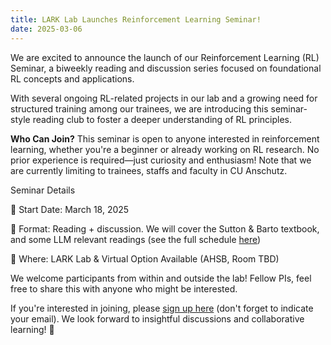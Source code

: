 ```yaml
---
title: LARK Lab Launches Reinforcement Learning Seminar!   
date: 2025-03-06
---
```


We are excited to announce the launch of our Reinforcement Learning (RL) Seminar, a biweekly reading and discussion series focused on foundational RL concepts and applications.

With several ongoing RL-related projects in our lab and a growing need for structured training among our trainees, we are introducing this seminar-style reading club to foster a deeper understanding of RL principles.

**Who Can Join?**
This seminar is open to anyone interested in reinforcement learning, whether you're a beginner or already working on RL research. No prior experience is required—just curiosity and enthusiasm! Note that we are currently limiting to trainees, staffs and faculty in CU Anschutz.  

Seminar Details

📅 Start Date: March 18, 2025

📖 Format: Reading + discussion. We will cover the Sutton & Barto textbook, and some LLM relevant readings (see the full schedule [here](https://github.com/LARK-NLP-Lab/Reinforcement_Learning_Seminar))

📍 Where: LARK Lab & Virtual Option Available (AHSB, Room TBD)

We welcome participants from within and outside the lab! Fellow PIs, feel free to share this with anyone who might be interested.

If you're interested in joining, please [sign up here](https://docs.google.com/forms/d/e/1FAIpQLSdTmk3Cs1a3750kqRAicqQyeqbPgHQjBFeWj0AuihgEjl4zyA/viewform) (don't forget to indicate your email). We look forward to insightful discussions and collaborative learning! 🚀 





 
